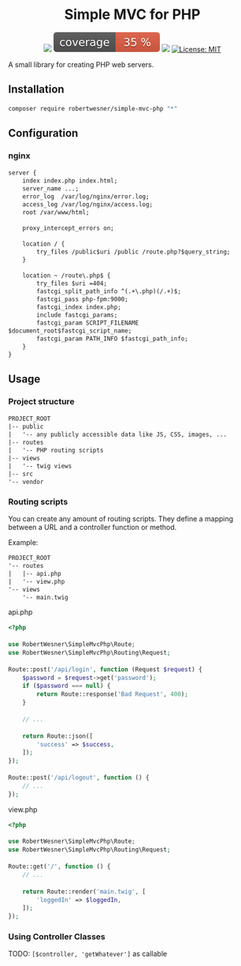 <h1 align="center">
Simple MVC for PHP
</h1>

<div align="center">

![](https://github.com/RobertWesner/simple-mvc-php/actions/workflows/tests.yml/badge.svg)
![](https://raw.githubusercontent.com/RobertWesner/simple-mvc-php/image-data/coverage.svg)
![](https://img.shields.io/github/v/release/RobertWesner/simple-mvc-php)
[![License: MIT](https://img.shields.io/github/license/RobertWesner/simple-mvc-php)](../../raw/main/LICENSE.txt)

</div>

A small library for creating PHP web servers.

## Installation

```bash
composer require robertwesner/simple-mvc-php "*"
```

## Configuration

### nginx

```nginx
server {
    index index.php index.html;
    server_name ...;
    error_log  /var/log/nginx/error.log;
    access_log /var/log/nginx/access.log;
    root /var/www/html;

    proxy_intercept_errors on;

    location / {
        try_files /public$uri /public /route.php?$query_string;
    }

    location ~ /route\.php$ {
        try_files $uri =404;
        fastcgi_split_path_info ^(.+\.php)(/.+)$;
        fastcgi_pass php-fpm:9000;
        fastcgi_index index.php;
        include fastcgi_params;
        fastcgi_param SCRIPT_FILENAME $document_root$fastcgi_script_name;
        fastcgi_param PATH_INFO $fastcgi_path_info;
    }
}
```

## Usage

### Project structure

```
PROJECT_ROOT
|-- public
|   '-- any publicly accessible data like JS, CSS, images, ...
|-- routes
|   '-- PHP routing scripts
|-- views
|   '-- twig views
|-- src
'-- vendor
```

### Routing scripts

You can create any amount of routing scripts.
They define a mapping between a URL and a controller function or method.

Example:

```
PROJECT_ROOT
'-- routes
|   |-- api.php
|   '-- view.php
'-- views
    '-- main.twig
```

api.php
```php
<?php

use RobertWesner\SimpleMvcPhp\Route;
use RobertWesner\SimpleMvcPhp\Routing\Request;

Route::post('/api/login', function (Request $request) {
    $password = $request->get('password');
    if ($password === null) {
        return Route::response('Bad Request', 400);
    }

    // ...
    
    return Route::json([
        'success' => $success,
    ]);
});

Route::post('/api/logout', function () {
    // ...
});
```

view.php
```php
<?php

use RobertWesner\SimpleMvcPhp\Route;
use RobertWesner\SimpleMvcPhp\Routing\Request;

Route::get('/', function () {
    // ...

    return Route::render('main.twig', [
        'loggedIn' => $loggedIn,
    ]);
});
```

### Using Controller Classes

TODO: `[$controller, 'getWhatever']` as callable
